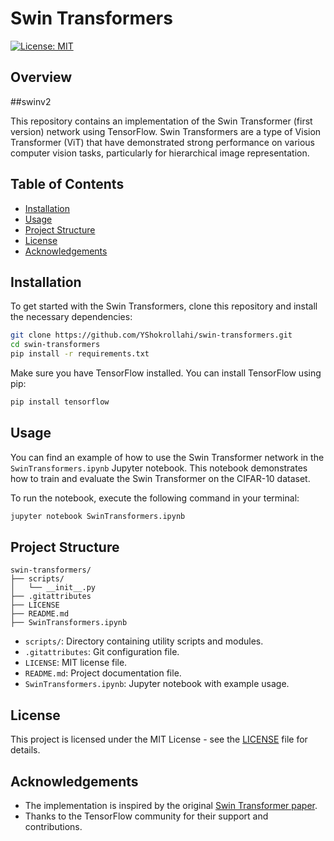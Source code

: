 
# Swin Transformers

[![License: MIT](https://img.shields.io/badge/License-MIT-yellow.svg)](https://opensource.org/licenses/MIT)

## Overview
##swinv2

This repository contains an implementation of the Swin Transformer (first version) network using TensorFlow. Swin Transformers are a type of Vision Transformer (ViT) that have demonstrated strong performance on various computer vision tasks, particularly for hierarchical image representation.

## Table of Contents

- [Installation](#installation)
- [Usage](#usage)
- [Project Structure](#project-structure)
- [License](#license)
- [Acknowledgements](#acknowledgements)

## Installation

To get started with the Swin Transformers, clone this repository and install the necessary dependencies:

```bash
git clone https://github.com/YShokrollahi/swin-transformers.git
cd swin-transformers
pip install -r requirements.txt
```

Make sure you have TensorFlow installed. You can install TensorFlow using pip:

```bash
pip install tensorflow
```

## Usage

You can find an example of how to use the Swin Transformer network in the `SwinTransformers.ipynb` Jupyter notebook. This notebook demonstrates how to train and evaluate the Swin Transformer on the CIFAR-10 dataset.

To run the notebook, execute the following command in your terminal:

```bash
jupyter notebook SwinTransformers.ipynb
```

## Project Structure

```
swin-transformers/
├── scripts/
│   └── __init__.py
├── .gitattributes
├── LICENSE
├── README.md
├── SwinTransformers.ipynb
```

- `scripts/`: Directory containing utility scripts and modules.
- `.gitattributes`: Git configuration file.
- `LICENSE`: MIT license file.
- `README.md`: Project documentation file.
- `SwinTransformers.ipynb`: Jupyter notebook with example usage.

## License

This project is licensed under the MIT License - see the [LICENSE](LICENSE) file for details.

## Acknowledgements

- The implementation is inspired by the original [Swin Transformer paper](https://arxiv.org/abs/2103.14030).
- Thanks to the TensorFlow community for their support and contributions.
